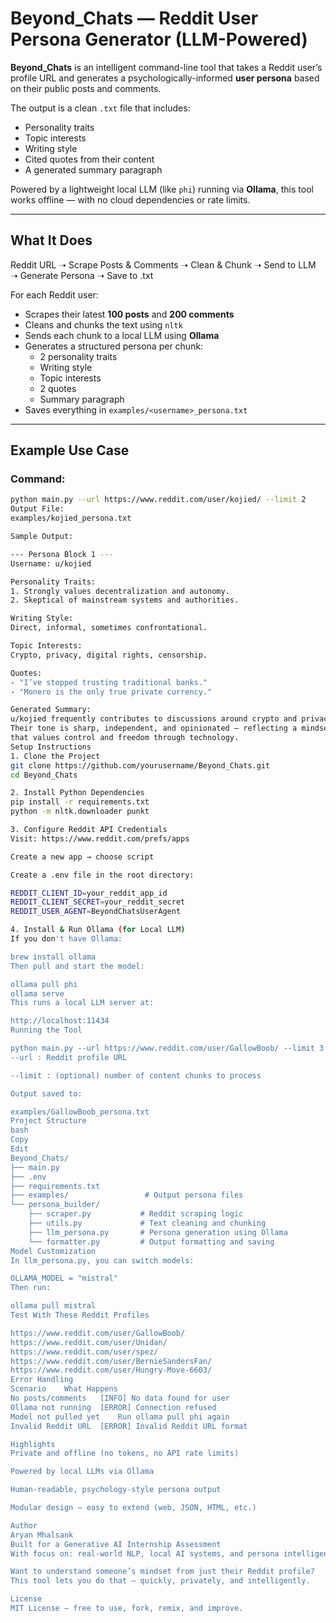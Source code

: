 # Beyond_Chats — Reddit User Persona Generator (LLM-Powered)

**Beyond_Chats** is an intelligent command-line tool that takes a Reddit user’s profile URL and generates a psychologically-informed **user persona** based on their public posts and comments.

The output is a clean `.txt` file that includes:
- Personality traits  
- Topic interests  
- Writing style  
- Cited quotes from their content  
- A generated summary paragraph  

Powered by a lightweight local LLM (like `phi`) running via **Ollama**, this tool works offline — with no cloud dependencies or rate limits.

---

## What It Does

Reddit URL ➝ Scrape Posts & Comments ➝ Clean & Chunk ➝ Send to LLM ➝ Generate Persona ➝ Save to .txt

For each Reddit user:
- Scrapes their latest **100 posts** and **200 comments**
- Cleans and chunks the text using `nltk`
- Sends each chunk to a local LLM using **Ollama**
- Generates a structured persona per chunk:
  - 2 personality traits
  - Writing style
  - Topic interests
  - 2 quotes
  - Summary paragraph
- Saves everything in `examples/<username>_persona.txt`

---

## Example Use Case

### Command:
```bash
python main.py --url https://www.reddit.com/user/kojied/ --limit 2
Output File:
examples/kojied_persona.txt

Sample Output:

--- Persona Block 1 ---
Username: u/kojied

Personality Traits:
1. Strongly values decentralization and autonomy.
2. Skeptical of mainstream systems and authorities.

Writing Style:
Direct, informal, sometimes confrontational.

Topic Interests:
Crypto, privacy, digital rights, censorship.

Quotes:
- "I’ve stopped trusting traditional banks."
- "Monero is the only true private currency."

Generated Summary:
u/kojied frequently contributes to discussions around crypto and privacy.
Their tone is sharp, independent, and opinionated — reflecting a mindset
that values control and freedom through technology.
Setup Instructions
1. Clone the Project
git clone https://github.com/yourusername/Beyond_Chats.git
cd Beyond_Chats

2. Install Python Dependencies
pip install -r requirements.txt
python -m nltk.downloader punkt

3. Configure Reddit API Credentials
Visit: https://www.reddit.com/prefs/apps

Create a new app → choose script

Create a .env file in the root directory:

REDDIT_CLIENT_ID=your_reddit_app_id
REDDIT_CLIENT_SECRET=your_reddit_secret
REDDIT_USER_AGENT=BeyondChatsUserAgent

4. Install & Run Ollama (for Local LLM)
If you don't have Ollama:

brew install ollama
Then pull and start the model:

ollama pull phi
ollama serve
This runs a local LLM server at:

http://localhost:11434
Running the Tool

python main.py --url https://www.reddit.com/user/GallowBoob/ --limit 3
--url : Reddit profile URL

--limit : (optional) number of content chunks to process

Output saved to:

examples/GallowBoob_persona.txt
Project Structure
bash
Copy
Edit
Beyond_Chats/
├── main.py
├── .env
├── requirements.txt
├── examples/                 # Output persona files
└── persona_builder/
    ├── scraper.py           # Reddit scraping logic
    ├── utils.py             # Text cleaning and chunking
    ├── llm_persona.py       # Persona generation using Ollama
    └── formatter.py         # Output formatting and saving
Model Customization
In llm_persona.py, you can switch models:

OLLAMA_MODEL = "mistral"
Then run:

ollama pull mistral
Test With These Reddit Profiles

https://www.reddit.com/user/GallowBoob/
https://www.reddit.com/user/Unidan/
https://www.reddit.com/user/spez/
https://www.reddit.com/user/BernieSandersFan/
https://www.reddit.com/user/Hungry-Move-6603/
Error Handling
Scenario	What Happens
No posts/comments	[INFO] No data found for user
Ollama not running	[ERROR] Connection refused
Model not pulled yet	Run ollama pull phi again
Invalid Reddit URL	[ERROR] Invalid Reddit URL format

Highlights
Private and offline (no tokens, no API rate limits)

Powered by local LLMs via Ollama

Human-readable, psychology-style persona output

Modular design — easy to extend (web, JSON, HTML, etc.)

Author
Aryan Mhalsank
Built for a Generative AI Internship Assessment
With focus on: real-world NLP, local AI systems, and persona intelligence.

Want to understand someone’s mindset from just their Reddit profile?
This tool lets you do that — quickly, privately, and intelligently.

License
MIT License — free to use, fork, remix, and improve.
